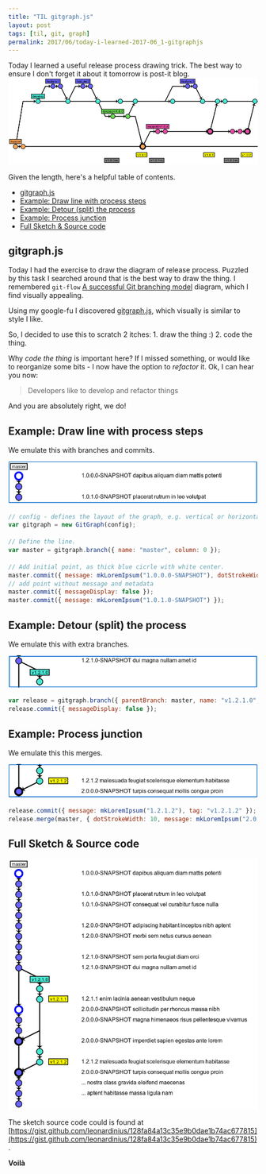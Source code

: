 ```yaml
---
title: "TIL gitgraph.js"
layout: post
tags: [til, git, graph]
permalink: 2017/06/today-i-learned-2017-06_1-gitgraphjs
---
```


Today I learned a useful release process drawing trick. The best way to ensure I don't forget it about it tomorrow is post-it blog. ![gitgraph.js render example](/img/posts/2017-06-gitgraphjs.png) 

Given the length, here's a helpful table of contents.

 - [gitgraph.js](#gitgraphjs)
 - [Example: Draw line with process steps](#example-draw-line-with-process-steps)
 - [Example: Detour (split) the process](#example-detour-split-the-process)
 - [Example: Process junction](#example-process-junction)
 - [Full Sketch & Source code](#full-sketch--source-code)
 

## gitgraph.js

Today I had the exercise to draw the diagram of release process. Puzzled by this task I searched around that is the best way to draw the thing.
I remembered `git-flow` [A successful Git branching model](http://nvie.com/posts/a-successful-git-branching-model/) diagram, which I find visually appealing.

Using my google-fu I discovered [gitgraph.js](http://gitgraphjs.com/), which visually is similar to style I like. 

So, I decided to use this to scratch 2 itches: 1. draw the thing :) 2. code the thing.

Why _code the thing_ is important here? If I missed something, or would like to reorganize some bits - I now have the option to _refactor_ it. Ok, I can hear you now:   

> Developers like to develop and refactor things

And you are absolutely right, we do! 

## Example: Draw line with process steps

We emulate this with branches and commits.

![Line with process steps](/img/posts/2017-06-example-sketch-1.png)

```javascript
// config - defines the layout of the graph, e.g. vertical or horizontal, colors, fonts etc..
var gitgraph = new GitGraph(config);

// Define the line.
var master = gitgraph.branch({ name: "master", column: 0 });

// Add initial point, as thick blue cicrle with white center.
master.commit({ message: mkLoremIpsum("1.0.0.0-SNAPSHOT"), dotStrokeWidth: 10, dotStrokeColor: "blue", color: "white" });
// add point without message and metadata 
master.commit({ messageDisplay: false });
master.commit({ message: mkLoremIpsum("1.0.1.0-SNAPSHOT") });
```

## Example: Detour (split) the process

We emulate this with extra branches.

![Process detour](/img/posts/2017-06-example-sketch-2.png)

```javascript
var release = gitgraph.branch({ parentBranch: master, name: "v1.2.1.0", column: 1 });
release.commit({ messageDisplay: false });
```

## Example: Process junction

We emulate this this merges.

![Process junxtion](/img/posts/2017-06-example-sketch-3.png)

```javascript
release.commit({ message: mkLoremIpsum("1.2.1.2"), tag: "v1.2.1.2" });
release.merge(master, { dotStrokeWidth: 10, message: mkLoremIpsum("2.0.0.0-SNAPSHOT") });
```

## Full Sketch & Source code

![Example Sketch](/img/posts/2017-06-example-sketch.png)

The sketch source code could is found at [https://gist.github.com/leonardinius/128fa84a13c35e9b0dae1b74ac677815](https://gist.github.com/leonardinius/128fa84a13c35e9b0dae1b74ac677815).

**Voilà**